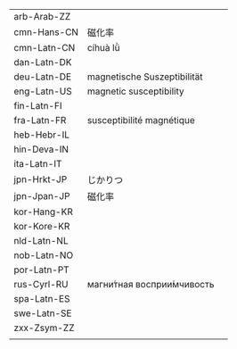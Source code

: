 | | | |
|-|-|-|
| arb-Arab-ZZ |  |  |
| cmn-Hans-CN | 磁化率 |  |
| cmn-Latn-CN | cíhuà lǜ |  |
| dan-Latn-DK |  |  |
| deu-Latn-DE | magnetische Suszeptibilität |  |
| eng-Latn-US | magnetic susceptibility |  |
| fin-Latn-FI |  |  |
| fra-Latn-FR | susceptibilité magnétique |  |
| heb-Hebr-IL |  |  |
| hin-Deva-IN |  |  |
| ita-Latn-IT |  |  |
| jpn-Hrkt-JP | じかりつ |  |
| jpn-Jpan-JP | 磁化率 |  |
| kor-Hang-KR |  |  |
| kor-Kore-KR |  |  |
| nld-Latn-NL |  |  |
| nob-Latn-NO |  |  |
| por-Latn-PT |  |  |
| rus-Cyrl-RU | магни́тная восприи́мчивость |  |
| spa-Latn-ES |  |  |
| swe-Latn-SE |  |  |
| zxx-Zsym-ZZ |  |  |
|  |  |  |